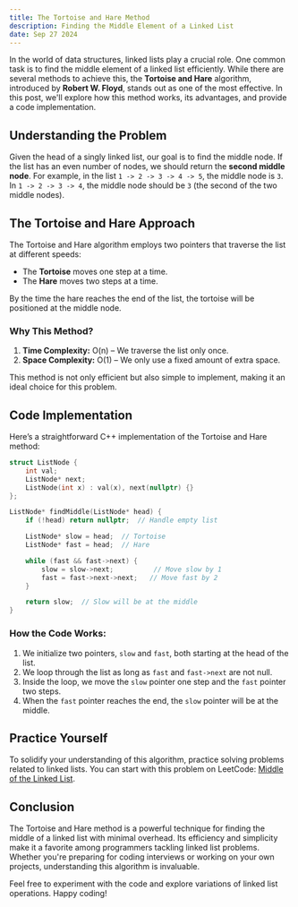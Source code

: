 ```yaml
---
title: The Tortoise and Hare Method
description: Finding the Middle Element of a Linked List
date: Sep 27 2024
---
```


In the world of data structures, linked lists play a crucial role. One common task is to find the middle element of a linked list efficiently. While there are several methods to achieve this, the **Tortoise and Hare** algorithm, introduced by **Robert W. Floyd**, stands out as one of the most effective. In this post, we'll explore how this method works, its advantages, and provide a code implementation.

## Understanding the Problem

Given the head of a singly linked list, our goal is to find the middle node. If the list has an even number of nodes, we should return the **second middle node**. For example, in the list `1 -> 2 -> 3 -> 4 -> 5`, the middle node is `3`. In `1 -> 2 -> 3 -> 4`, the middle node should be `3` (the second of the two middle nodes).

## The Tortoise and Hare Approach

The Tortoise and Hare algorithm employs two pointers that traverse the list at different speeds:

- The **Tortoise** moves one step at a time.
- The **Hare** moves two steps at a time.

By the time the hare reaches the end of the list, the tortoise will be positioned at the middle node.

### Why This Method?

1. **Time Complexity:** O(n) – We traverse the list only once.
2. **Space Complexity:** O(1) – We only use a fixed amount of extra space.

This method is not only efficient but also simple to implement, making it an ideal choice for this problem.

## Code Implementation

Here’s a straightforward C++ implementation of the Tortoise and Hare method:

```cpp
struct ListNode {
    int val;
    ListNode* next;
    ListNode(int x) : val(x), next(nullptr) {}
};

ListNode* findMiddle(ListNode* head) {
    if (!head) return nullptr;  // Handle empty list

    ListNode* slow = head;  // Tortoise
    ListNode* fast = head;  // Hare

    while (fast && fast->next) {
        slow = slow->next;          // Move slow by 1
        fast = fast->next->next;   // Move fast by 2
    }

    return slow;  // Slow will be at the middle
}
```

### How the Code Works:

1. We initialize two pointers, `slow` and `fast`, both starting at the head of the list.
2. We loop through the list as long as `fast` and `fast->next` are not null.
3. Inside the loop, we move the `slow` pointer one step and the `fast` pointer two steps.
4. When the `fast` pointer reaches the end, the `slow` pointer will be at the middle.

## Practice Yourself

To solidify your understanding of this algorithm, practice solving problems related to linked lists. You can start with this problem on LeetCode: [Middle of the Linked List](https://leetcode.com/problems/middle-of-the-linked-list/description/).

## Conclusion

The Tortoise and Hare method is a powerful technique for finding the middle of a linked list with minimal overhead. Its efficiency and simplicity make it a favorite among programmers tackling linked list problems. Whether you're preparing for coding interviews or working on your own projects, understanding this algorithm is invaluable.

Feel free to experiment with the code and explore variations of linked list operations. Happy coding!

